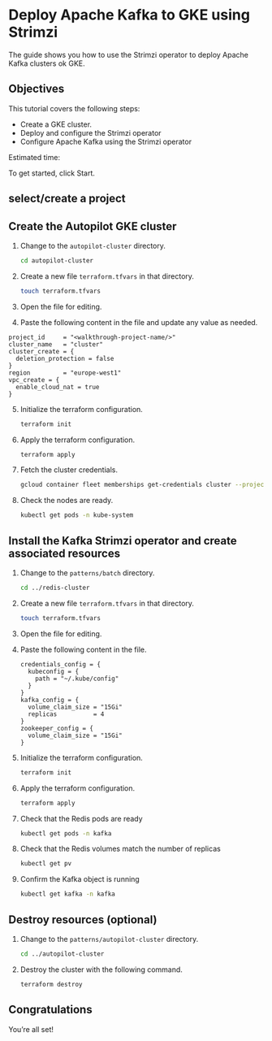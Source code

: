 # Deploy Apache Kafka to GKE using Strimzi

The guide shows you how to use the Strimzi operator to deploy Apache Kafka clusters ok GKE.

## Objectives

This tutorial covers the following steps:

- Create a GKE cluster.
- Deploy and configure the Strimzi operator
- Configure Apache Kafka using the Strimzi operator

Estimated time:
<walkthrough-tutorial-duration duration="30"></walkthrough-tutorial-duration>

To get started, click Start.

## select/create a project

<walkthrough-project-setup billing="true"></walkthrough-project-setup>

## Create the Autopilot GKE cluster

1. Change to the ```autopilot-cluster``` directory.

    ```bash
    cd autopilot-cluster 
    ```

2. Create a new file ```terraform.tfvars``` in that directory.

    ```bash
    touch terraform.tfvars
    ```

3. Open the <walkthrough-editor-open-file filePath="autopilot-cluster/terraform.tfvars">file</walkthrough-editor-open-file> for editing.

4. Paste the following content in the file and update any value as needed.

```hcl
project_id     = "<walkthrough-project-name/>"
cluster_name   = "cluster"
cluster_create = {
  deletion_protection = false
}
region         = "europe-west1"
vpc_create = {
  enable_cloud_nat = true
}
```

5. Initialize the terraform configuration.

    ```bash
    terraform init
    ```

6. Apply the terraform configuration.

    ```bash
    terraform apply
    ```

7. Fetch the cluster credentials.

    ```bash
    gcloud container fleet memberships get-credentials cluster --project "<walkthrough-project-name/>"
    ```

8. Check the nodes are ready.

    ```bash
    kubectl get pods -n kube-system
    ```

## Install the Kafka Strimzi operator and create associated resources

1. Change to the ```patterns/batch``` directory.

    ```bash
    cd ../redis-cluster
    ```

2. Create a new file ```terraform.tfvars``` in that directory.

    ```bash
    touch terraform.tfvars
    ```

3. Open the <walkthrough-editor-open-file filePath="batch/terraform.tfvars">file</walkthrough-editor-open-file> for editing.

4. Paste the following content in the file.

    ```hcl
    credentials_config = {
      kubeconfig = {
        path = "~/.kube/config"
      }
    }
    kafka_config = {
      volume_claim_size = "15Gi"
      replicas          = 4
    }
    zookeeper_config = {
      volume_claim_size = "15Gi"
    }
    ```

5. Initialize the terraform configuration.

    ```bash
    terraform init
    ```

6. Apply the terraform configuration.

    ```bash
    terraform apply
    ```

7. Check that the Redis pods are ready

    ```bash
    kubectl get pods -n kafka
    ```

8. Check that the Redis volumes match the number of replicas

    ```bash
    kubectl get pv
    ```

8. Confirm the Kafka object is running

    ```bash
    kubectl get kafka -n kafka
    ```

## Destroy resources (optional)
1. Change to the ```patterns/autopilot-cluster``` directory.

    ```bash
    cd ../autopilot-cluster
    ```

2. Destroy the cluster with the following command.

    ```bash
    terraform destroy
    ```

## Congratulations

<walkthrough-conclusion-trophy></walkthrough-conclusion-trophy>

You’re all set!
